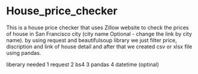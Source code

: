 # House_price_checker
This is a house price checker that uses Zillow website to check the prices of house in San Francisco city (city name Optional - change the link by city name). by using request and beautifulsoup library we just filter price, discription and link of house detail and after that we created csv or xlsx file using pandas.


liberary needed
1 request
2 bs4
3 pandas
4 datetime (optinal)
